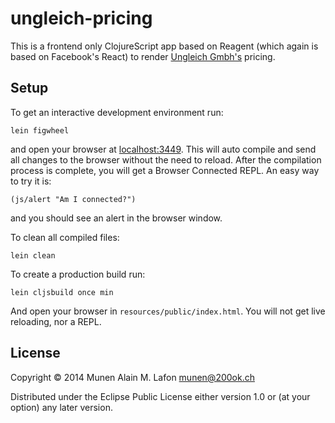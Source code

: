 # ungleich-pricing

This is a frontend only ClojureScript app based on Reagent (which
again is based on Facebook's React) to render
[Ungleich Gmbh's](http://ungleich.ch/) pricing.

## Setup

To get an interactive development environment run:

    lein figwheel

and open your browser at [localhost:3449](http://localhost:3449/).
This will auto compile and send all changes to the browser without the
need to reload. After the compilation process is complete, you will
get a Browser Connected REPL. An easy way to try it is:

    (js/alert "Am I connected?")

and you should see an alert in the browser window.

To clean all compiled files:

    lein clean

To create a production build run:

    lein cljsbuild once min

And open your browser in `resources/public/index.html`. You will not
get live reloading, nor a REPL. 

## License

Copyright © 2014 Munen Alain M. Lafon <munen@200ok.ch>

Distributed under the Eclipse Public License either version 1.0 or (at your option) any later version.
